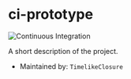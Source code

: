 # ci-prototype

![Continuous Integration](https://github.com/TimelikeClosure/ci-pipeline/workflows/Continuous%20Integration/badge.svg)

A short description of the project.

- Maintained by: `TimelikeClosure`
